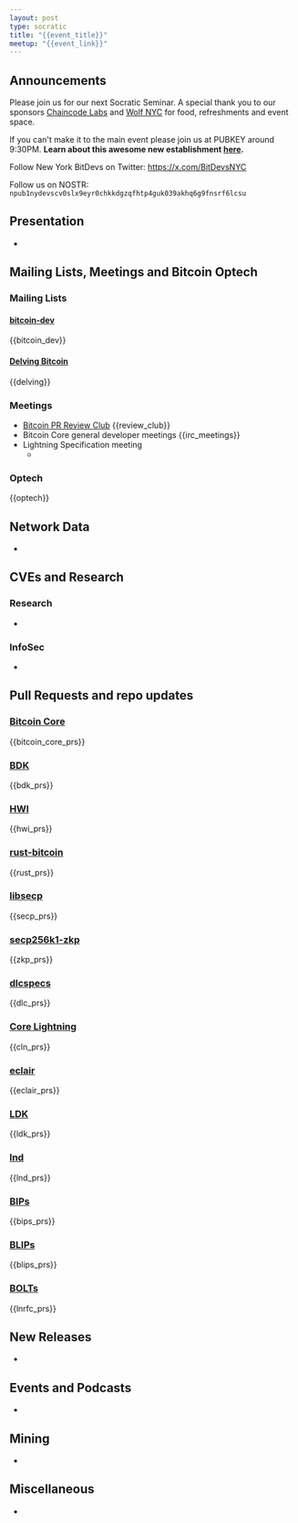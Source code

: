 ```yaml
---
layout: post
type: socratic
title: "{{event_title}}"
meetup: "{{event_link}}"
---
```


## Announcements
Please join us for our next Socratic Seminar. A special thank you to our sponsors [Chaincode Labs](https://chaincode.com) and [Wolf NYC](https://wolfnyc.com) for food, refreshments and event space.

If you can't make it to the main event please join us at PUBKEY around 9:30PM. **Learn about this awesome new establishment [here](https://ny.eater.com/2022/12/13/23494423/pubkey-opening-manhattan-bitcoin-bar).**

Follow New York BitDevs on Twitter: https://x.com/BitDevsNYC

Follow us on NOSTR: `npub1nydevscv0slx9eyr0chkkdgzqfhtp4guk039akhq6g9fnsrf6lcsu`

## Presentation
-

## Mailing Lists, Meetings and Bitcoin Optech
### Mailing Lists
#### [bitcoin-dev](https://groups.google.com/g/bitcoindev)
{{bitcoin_dev}}

#### [Delving Bitcoin](https://delvingbitcoin.org/)
{{delving}}

### Meetings
- [Bitcoin PR Review Club](https://bitcoincore.reviews)
{{review_club}}
- Bitcoin Core general developer meetings
{{irc_meetings}}
- Lightning Specification meeting
    - <!--- TODO replace: [December 5th](https://github.com/lightning/bolts/issues/1046) --->

### Optech
{{optech}}

## Network Data
-

## CVEs and Research
### Research
-

### InfoSec
-

## Pull Requests and repo updates
### [Bitcoin Core](https://github.com/bitcoin/bitcoin)
{{bitcoin_core_prs}}

### [BDK](https://github.com/bitcoindevkit/bdk)
{{bdk_prs}}

### [HWI](https://github.com/bitcoin-core/HWI)
{{hwi_prs}}

### [rust-bitcoin](https://github.com/rust-bitcoin/rust-bitcoin)
{{rust_prs}}

### [libsecp](https://github.com/bitcoin-core/secp256k1)
{{secp_prs}}

### [secp256k1-zkp](https://github.com/ElementsProject/secp256k1-zkp)
{{zkp_prs}}

### [dlcspecs](https://github.com/discreetlogcontracts/dlcspecs)
{{dlc_prs}}

### [Core Lightning](https://github.com/ElementsProject/lightning)
{{cln_prs}}

### [eclair](https://github.com/ACINQ/eclair/)
{{eclair_prs}}

### [LDK](https://github.com/lightningdevkit/rust-lightning)
{{ldk_prs}}

### [lnd](https://github.com/lightningnetwork/lnd)
{{lnd_prs}}

### [BIPs](https://github.com/bitcoin/bips)
{{bips_prs}}

### [BLIPs](https://github.com/lightning/blips)
{{blips_prs}}


### [BOLTs](https://github.com/lightningnetwork/lightning-rfc)
{{lnrfc_prs}}

## New Releases
-

## Events and Podcasts
-

## Mining
-

## Miscellaneous
-
